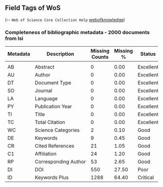 ## Field Tags of WoS

(-- `Web of Science Core Collection Help` [webofknowledge](https://images.webofknowledge.com/images/help/WOS/hs_advanced_fieldtags.html))
### Completeness of bibliographic metadata - **2000** documents from **Isi**

| Metadata | Description | Missing Counts | Missing % | Status |
| ---- | ---- | ---- | ---- | ---- |
|  |  |  |  |  |
| AB | Abstract | 0 | 0.00 | Excellent |
| AU | Author | 0 | 0.00 | Excellent |
| DT | Document Type | 0 | 0.00 | Excellent |
| SO | Journal | 0 | 0.00 | Excellent |
| LA | Language | 0 | 0.00 | Excellent |
| PY | Publication Year | 0 | 0.00 | Excellent |
| TI | Title | 0 | 0.00 | Excellent |
| TC | Total Citation | 0 | 0.00 | Excellent |
| WC | Science Categories | 2 | 0.10 | Good |
| DE | Keywords | 9 | 0.45 | Good |
| CR | Cited References | 21 | 1.05 | Good |
| C1 | Affiliation | 24 | 1.20 | Good |
| RP | Corresponding Author | 53 | 2.65 | Good |
| DI | DOI | 550 | 27.50 | Poor |
| ID | Keywords Plus | 1288 | 64.40 | Critical |


